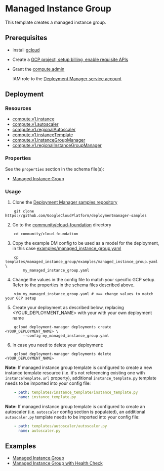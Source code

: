 # Managed Instance Group

This template creates a managed instance group.

## Prerequisites

- Install [gcloud](https://cloud.google.com/sdk)

- Create a [GCP project, setup billing, enable requisite APIs](../project/README.md)

- Grant the [compute.admin](https://cloud.google.com/compute/docs/access/iam)

  IAM role to the [Deployment Manager service account](https://cloud.google.com/deployment-manager/docs/access-control#access_control_for_deployment_manager)

## Deployment

### Resources

- [compute.v1.instance](https://cloud.google.com/compute/docs/reference/latest/instances)
- [compute.v1.autoscaler](https://cloud.google.com/compute/docs/reference/latest/autoscalers)
- [compute.v1.regionalAutoscaler](https://cloud.google.com/compute/docs/reference/latest/regionAutoscalers)
- [compute.v1.instanceTemplate](https://cloud.google.com/compute/docs/reference/latest/instanceTemplates)
- [compute.v1.instanceGroupManager](https://cloud.google.com/compute/docs/reference/latest/instanceGroupManagers)
- [compute.v1.regionalInstanceGroupManager](https://cloud.google.com/compute/docs/reference/latest/regionInstanceGroupManagers)

### Properties

See the `properties` section in the schema file(s):

- [Managed Instance Group](managed_instance_group.py.schema)

### Usage

1. Clone the [Deployment Manager samples repository](https://github.com/GoogleCloudPlatform/deploymentmanager-samples)

```shell
    git clone https://github.com/GoogleCloudPlatform/deploymentmanager-samples
```

2. Go to the [community/cloud-foundation](../../) directory

```shell
    cd community/cloud-foundation
```

3. Copy the example DM config to be used as a model for the deployment, in this
   case [examples/managed\_instance\_group.yaml](examples/managed_instance_group.yaml)

```shell
    cp templates/managed_instance_group/examples/managed_instance_group.yaml \
        my_managed_instance_group.yaml
```

4. Change the values in the config file to match your specific GCP setup.
   Refer to the properties in the schema files described above.

```shell
    vim my_managed_instance_group.yaml # <== change values to match your GCP setup
```

5. Create your deployment as described below, replacing
   \<YOUR\_DEPLOYMENT\_NAME\> with your with your own deployment name

```shell
    gcloud deployment-manager deployments create <YOUR_DEPLOYMENT_NAME> \
        --config my_managed_instance_group.yaml
```

6. In case you need to delete your deployment:

```shell
    gcloud deployment-manager deployments delete <YOUR_DEPLOYMENT_NAME>
```

**Note:** If managed instance group template is configured to create a new
instance template resource (i.e. it's not referencing existing one with
`instanceTemplate.url` property), additional `instance_template.py` template
needs to be imported into your config file:

```yaml
    - path: templates/instance_template/instance_template.py
      name: instance_template.py
```

**Note:** If managed instance group template is configured to create an
autoscaler (i.e. `autoscaler` config section is populated), an additional
`autoscaler.py` template needs to be imported into your config file:

```yaml
    - path: templates/autoscaler/autoscaler.py
      name: autoscaler.py
```

## Examples

- [Managed Instance Group](examples/managed_instance_group.yaml)
- [Managed Instance Group with Health Check](examples/managed_instance_group_healthcheck.yaml)
